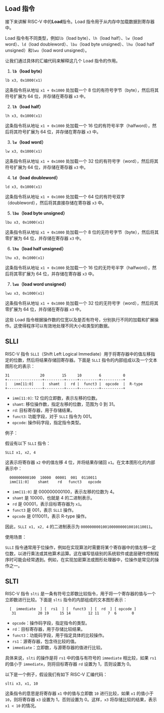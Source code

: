 ## Load 指令

接下来讲解 RISC-V 中的**Load**指令。Load 指令用于从内存中加载数据到寄存器中。

Load 指令有不同类型，例如`lb`（load byte）、`lh`（load half）、`lw`（load word）、`ld`（load doubleword）、`lbu`（load byte unsigned）、`lhu`（load half unsigned）和`lwu`（load word unsigned）。

让我们通过具体的汇编代码来解释这几个 Load 指令的作用。

1. **`lb`（load byte）**

```assembly
lb x3, 0x1000(x1)
```

这条指令将从地址 `x1 + 0x1000` 处加载一个 8 位的有符号字节（byte），然后将其符号扩展为 64 位，并存储在寄存器 `x3` 中。

2. **`lh`（load half）**

```assembly
lh x3, 0x1000(x1)
```

这条指令将从地址 `x1 + 0x1000` 处加载一个 16 位的有符号半字（halfword），然后将其符号扩展为 64 位，并存储在寄存器 `x3` 中。

3. **`lw`（load word）**

```assembly
lw x3, 0x1000(x1)
```

这条指令将从地址 `x1 + 0x1000` 处加载一个 32 位的有符号字（word），然后将其符号扩展为 64 位，并存储在寄存器 `x3` 中。

4. **`ld`（load doubleword）**

```assembly
ld x3, 0x1000(x1)
```

这条指令将从地址 `x1 + 0x1000` 处加载一个 64 位的有符号双字（doubleword），然后将其直接存储在寄存器 `x3` 中。

5. **`lbu`（load byte unsigned）**

```assembly
lbu x3, 0x1000(x1)
```

这条指令将从地址 `x1 + 0x1000` 处加载一个 8 位的无符号字节（byte），然后将其零扩展为 64 位，并存储在寄存器 `x3` 中。

6. **`lhu`（load half unsigned）**

```assembly
lhu x3, 0x1000(x1)
```

这条指令将从地址 `x1 + 0x1000` 处加载一个 16 位的无符号半字（halfword），然后将其零扩展为 64 位，并存储在寄存器 `x3` 中。

7. **`lwu`（load word unsigned）**

```assembly
lwu x3, 0x1000(x1)
```

这条指令将从地址 `x1 + 0x1000` 处加载一个 32 位的无符号字（word），然后将其零扩展为 64 位，并存储在寄存器 `x3` 中。

这些 Load 指令根据操作数的位宽以及是否有符号，分别执行不同的加载和扩展操作。这使得程序可以有效地处理不同大小和类型的数据。

## SLLI

RISC-V 指令 `SLLI`（Shift Left Logical Immediate）用于将寄存器中的值左移指定的位数，然后将结果存储回寄存器。下面是 `SLLI` 指令的内部组成以及一个文本图形化的表示：

```
31              20        15     10        6          0
+----------------+---------+-----+---------+----------+
|   imm[11:0]    |  shamt  |  rd |  funct3 |  opcode  |  R-type
+----------------+---------+-----+---------+----------+
```

- `imm[11:0]`: 12 位的立即数，表示左移的位数。
- `shamt`: 移位操作数，指定左移的位数，范围为 0 到 31。
- `rd`: 目标寄存器，用于存储结果。
- `funct3`: 功能字段，对于 `SLLI` 指令为 001。
- `opcode`: 操作码字段，指定指令类型。

例子：

假设有以下 `SLLI` 指令：

```assembly
SLLI x1, x2, 4
```

这表示将寄存器 `x2` 中的值左移 4 位，并将结果存储回 `x1`。在文本图形化的内部表示中：

```
  000000000100  10000  00001  001  0110011
  imm[11:0]    shamt    rd   funct3   opcode
```

- `imm[11:0]` 是 000000000100，表示左移的位数为 4。
- `shamt` 是 10000，也就是 4 的二进制表示。
- `rd` 是 00001，表示目标寄存器为 `x1`。
- `funct3` 是 001，表示 `SLLI` 操作。
- `opcode` 是 0110011，表示 R-type 操作。

因此，`SLLI x1, x2, 4` 的二进制表示为 `00000000010010000000010010110011`。

使用场景：

`SLLI` 指令通常用于位操作，例如在实现算法时需要将某个寄存器中的值左移一定位数，以进行乘法或其他算术运算。这在编写低级别的系统软件或底层硬件控制程序时可能会经常遇到。例如，在实现加密算法或图形处理器中，位操作是常见的操作之一。

## SLTI

RISC-V 指令 `slti` 是一条有符号立即数比较指令，用于将一个寄存器的值与一个立即数进行比较。下面是 `slti` 指令的内部组成的文本图形表示：

```
  [  immediate  ] [  rs1  ] [  funct3  ] [  rd  ] [ opcode ]
   31          20 19     15 14        12 11    7  6       0
```

- `opcode`：操作码字段，指定指令的类型。
- `rd`：目标寄存器，用于存储比较结果。
- `funct3`：功能码字段，用于指定具体的比较操作。
- `rs1`：源寄存器，包含待比较的值。
- `immediate`：立即数，与源寄存器的值进行比较。

具体来说，`slti` 的操作是将 `rs1` 中的值与有符号的 `immediate` 相比较，如果 `rs1` 的值小于 `immediate`，则将目标寄存器 `rd` 设置为 1，否则设置为 0。

以下是一个例子，假设我们有如下 RISC-V 汇编代码：

```assembly
slti x3, x1, 10
```

这条指令的意思是将寄存器 `x1` 中的值与立即数 `10` 进行比较，如果 `x1` 的值小于 `10`，则将寄存器 `x3` 设置为 1，否则设置为 0。这样，`x3` 将存储比较的结果，表示 `x1 < 10` 的情况。
